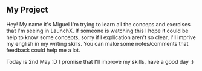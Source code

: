 ## My Project
Hey! My name it's Miguel I'm trying to learn all the conceps and exercises that I'm seeing in LaunchX.
If someone is watching this I hope it could be help to know some concepts, sorry if I explication aren't so clear, I'll imprive my english in my writing skills.
You can make some notes/comments that feedback could help me a lot.

Today is 2nd May :D
I promise that I'll improve my skills, have a good day :)
